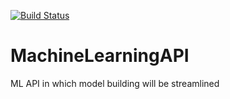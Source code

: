 [![Build Status](https://travis-ci.com/ZeerakW/MachineLearningAPI.svg?token=5q8ipi37nhoPMz7eekph&branch=staging)](https://travis-ci.com/ZeerakW/MachineLearningAPI)

# MachineLearningAPI

ML API in which model building will be streamlined
